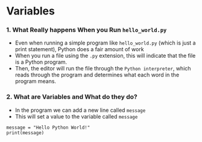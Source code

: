 # Variables

### 1. What Really happens When you Run `hello_world.py`

- Even when running a simple program like `hello_world.py` (which is just a print statement), Python does a fair amount of work
- When you run a file using the `.py` extension, this will indicate that the file is a Python program.
- Then, the editor will run the file through the `Python interpreter`, which reads through the program and determines what each word in the program means. 

### 2. What are Variables and What do they do?

- In the program we can add a new line called `message`
- This will set a value to the variable called `message`

```
message = "Hello Python World!"
print(message)
```
